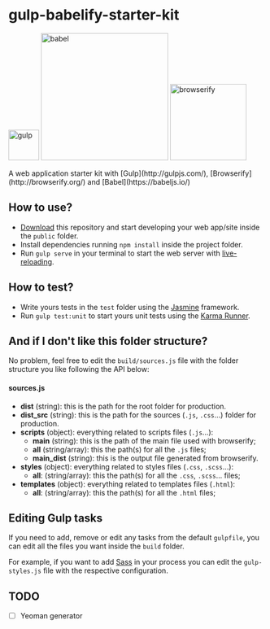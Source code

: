 # gulp-babelify-starter-kit
<p>
 <img alt="gulp" src="https://raw.githubusercontent.com/gulpjs/artwork/master/gulp-2x.png" width="60">
 <img alt="babel" src="https://raw.githubusercontent.com/babel/logo/master/babel.png" width="250">
 <img alt="browserify" src="http://browserify.org/images/wizard_hat_blue.png" width="150">
</p>
A web application starter kit with [Gulp](http://gulpjs.com/), [Browserify](http://browserify.org/) and [Babel](https://babeljs.io/)

## How to use?
- [Download](https://github.com/HenriqueLimas/gulp-babelify-starter-kit/archive/master.zip) this repository and start developing your web app/site inside the ```public``` folder.
- Install dependencies running ```npm install``` inside the project folder.
- Run ```gulp serve``` in your terminal to start the web server with [live-reloading](http://www.browsersync.io/docs/api/#api-reload).

## How to test?
- Write yours tests in the ```test``` folder using the [Jasmine](http://jasmine.github.io/2.1/introduction.html) framework.
- Run ```gulp test:unit``` to start yours unit tests using the [Karma Runner](http://karma-runner.github.io/0.13/index.html).

## And if I don't like this folder structure?
No problem, feel free to edit the ```build/sources.js``` file with the folder structure you like following the API below:
#### sources.js
- **dist** (string): this is the path for the root folder for production.
- **dist_src** (string): this is the path for the sources (```.js```, ```.css```...) folder for production.
- **scripts** (object): everything related to scripts files (```.js```...):
  - **main** (string): this is the path of the main file used with browserify;
  - **all** (string/array): this the path(s) for all the ```.js``` files;
  - **main_dist** (string): this is the output file generated from browserify.
- **styles** (object): everything related to styles files (```.css```, ```.scss```...):
  - **all**: (string/array): this the path(s) for all the ```.css```, ```.scss```... files;
- **templates** (object): everything related to templates files (```.html```):
  - **all**: (string/array): this the path(s) for all the ```.html``` files;

## Editing Gulp tasks
If you need to add, remove or edit any tasks from the default ```gulpfile```, you can edit all the files you want inside the ```build``` folder.

For example, if you want to add [Sass](https://www.npmjs.com/package/gulp-sass) in your process you can edit the ```gulp-styles.js``` file with the respective configuration.

## TODO
- [ ] Yeoman generator
